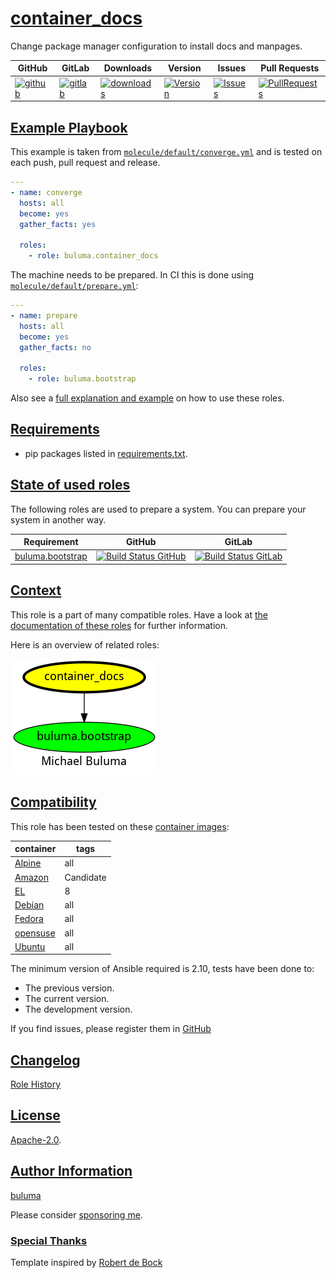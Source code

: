 # [container_docs](#container_docs)

Change package manager configuration to install docs and manpages.

|GitHub|GitLab|Downloads|Version|Issues|Pull Requests|
|------|------|-------|-------|------|-------------|
|[![github](https://github.com/buluma/ansible-role-container_docs/workflows/Ansible%20Molecule/badge.svg)](https://github.com/buluma/ansible-role-container_docs/actions)|[![gitlab](https://gitlab.com/shadowwalker/ansible-role-container_docs/badges/master/pipeline.svg)](https://gitlab.com/shadowwalker/ansible-role-container_docs)|[![downloads](https://img.shields.io/ansible/role/d/4674)](https://galaxy.ansible.com/buluma/container_docs)|[![Version](https://img.shields.io/github/release/buluma/ansible-role-container_docs.svg)](https://github.com/buluma/ansible-role-container_docs/releases/)|[![Issues](https://img.shields.io/github/issues/buluma/ansible-role-container_docs.svg)](https://github.com/buluma/ansible-role-container_docs/issues/)|[![PullRequests](https://img.shields.io/github/issues-pr-closed-raw/buluma/ansible-role-container_docs.svg)](https://github.com/buluma/ansible-role-container_docs/pulls/)|

## [Example Playbook](#example-playbook)

This example is taken from [`molecule/default/converge.yml`](https://github.com/buluma/ansible-role-container_docs/blob/master/molecule/default/converge.yml) and is tested on each push, pull request and release.

```yaml
---
- name: converge
  hosts: all
  become: yes
  gather_facts: yes

  roles:
    - role: buluma.container_docs
```

The machine needs to be prepared. In CI this is done using [`molecule/default/prepare.yml`](https://github.com/buluma/ansible-role-container_docs/blob/master/molecule/default/prepare.yml):

```yaml
---
- name: prepare
  hosts: all
  become: yes
  gather_facts: no

  roles:
    - role: buluma.bootstrap
```

Also see a [full explanation and example](https://buluma.github.io/how-to-use-these-roles.html) on how to use these roles.


## [Requirements](#requirements)

- pip packages listed in [requirements.txt](https://github.com/buluma/ansible-role-container_docs/blob/master/requirements.txt).

## [State of used roles](#state-of-used-roles)

The following roles are used to prepare a system. You can prepare your system in another way.

| Requirement | GitHub | GitLab |
|-------------|--------|--------|
|[buluma.bootstrap](https://galaxy.ansible.com/buluma/bootstrap)|[![Build Status GitHub](https://github.com/buluma/ansible-role-bootstrap/workflows/Ansible%20Molecule/badge.svg)](https://github.com/buluma/ansible-role-bootstrap/actions)|[![Build Status GitLab](https://gitlab.com/shadowwalker/ansible-role-bootstrap/badges/master/pipeline.svg)](https://gitlab.com/shadowwalker/ansible-role-bootstrap)|

## [Context](#context)

This role is a part of many compatible roles. Have a look at [the documentation of these roles](https://buluma.github.io/) for further information.

Here is an overview of related roles:

![dependencies](https://raw.githubusercontent.com/buluma/ansible-role-container_docs/png/requirements.png "Dependencies")

## [Compatibility](#compatibility)

This role has been tested on these [container images](https://hub.docker.com/u/buluma):

|container|tags|
|---------|----|
|[Alpine](https://hub.docker.com/repository/docker/buluma/alpine/general)|all|
|[Amazon](https://hub.docker.com/repository/docker/buluma/amazonlinux/general)|Candidate|
|[EL](https://hub.docker.com/repository/docker/buluma/enterpriselinux/general)|8|
|[Debian](https://hub.docker.com/repository/docker/buluma/debian/general)|all|
|[Fedora](https://hub.docker.com/repository/docker/buluma/fedora/general)|all|
|[opensuse](https://hub.docker.com/repository/docker/buluma/opensuse/general)|all|
|[Ubuntu](https://hub.docker.com/repository/docker/buluma/ubuntu/general)|all|

The minimum version of Ansible required is 2.10, tests have been done to:

- The previous version.
- The current version.
- The development version.

If you find issues, please register them in [GitHub](https://github.com/buluma/ansible-role-container_docs/issues)

## [Changelog](#changelog)

[Role History](https://github.com/buluma/ansible-role-container_docs/blob/master/CHANGELOG.md)

## [License](#license)

[Apache-2.0](https://github.com/buluma/ansible-role-container_docs/blob/master/LICENSE).

## [Author Information](#author-information)

[buluma](https://buluma.github.io/)

Please consider [sponsoring me](https://github.com/sponsors/buluma).

### [Special Thanks](#special-thanks)

Template inspired by [Robert de Bock](https://github.com/robertdebock)
